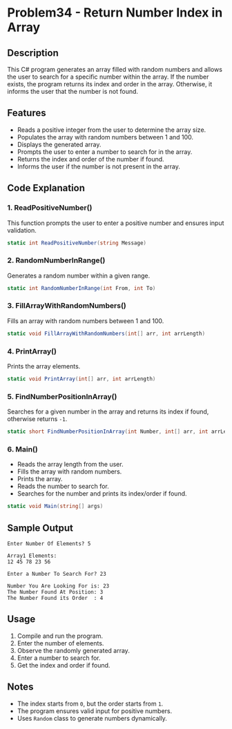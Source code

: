 # Problem34 - Return Number Index in Array

## Description
This C# program generates an array filled with random numbers and allows the user to search for a specific number within the array. If the number exists, the program returns its index and order in the array. Otherwise, it informs the user that the number is not found.

## Features
- Reads a positive integer from the user to determine the array size.
- Populates the array with random numbers between 1 and 100.
- Displays the generated array.
- Prompts the user to enter a number to search for in the array.
- Returns the index and order of the number if found.
- Informs the user if the number is not present in the array.

## Code Explanation

### 1. **ReadPositiveNumber()**
This function prompts the user to enter a positive number and ensures input validation.
```csharp
static int ReadPositiveNumber(string Message)
```

### 2. **RandomNumberInRange()**
Generates a random number within a given range.
```csharp
static int RandomNumberInRange(int From, int To)
```

### 3. **FillArrayWithRandomNumbers()**
Fills an array with random numbers between 1 and 100.
```csharp
static void FillArrayWithRandomNumbers(int[] arr, int arrLength)
```

### 4. **PrintArray()**
Prints the array elements.
```csharp
static void PrintArray(int[] arr, int arrLength)
```

### 5. **FindNumberPositionInArray()**
Searches for a given number in the array and returns its index if found, otherwise returns `-1`.
```csharp
static short FindNumberPositionInArray(int Number, int[] arr, int arrLength)
```

### 6. **Main()**
- Reads the array length from the user.
- Fills the array with random numbers.
- Prints the array.
- Reads the number to search for.
- Searches for the number and prints its index/order if found.

```csharp
static void Main(string[] args)
```

## Sample Output
```
Enter Number Of Elements? 5

Array1 Elements:
12 45 78 23 56

Enter a Number To Search For? 23

Number You Are Looking For is: 23
The Number Found At Position: 3
The Number Found its Order  : 4
```

## Usage
1. Compile and run the program.
2. Enter the number of elements.
3. Observe the randomly generated array.
4. Enter a number to search for.
5. Get the index and order if found.

## Notes
- The index starts from `0`, but the order starts from `1`.
- The program ensures valid input for positive numbers.
- Uses `Random` class to generate numbers dynamically.
